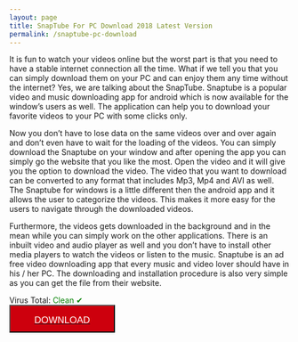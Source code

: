 ```yaml
---
layout: page
title: SnapTube For PC Download 2018 Latest Version
permalink: /snaptube-pc-download
---
```


It is fun to watch your videos online but the worst part is that you need to have a stable internet connection all the time. What if we tell you that you can simply download them on your PC and can enjoy them any time without the internet? Yes, we are talking about the SnapTube. Snaptube is a popular video and music downloading app for android which is now available for the window’s users as well. The application can help you to download your favorite videos to your PC with some clicks only.<br>
<script async src="//pagead2.googlesyndication.com/pagead/js/adsbygoogle.js"></script>
<!-- Esnekw -->
<ins class="adsbygoogle"
     style="display:block"
     data-ad-client="ca-pub-7942429830883405"
     data-ad-slot="6805302882"
     data-ad-format="auto"></ins>
<script>
(adsbygoogle = window.adsbygoogle || []).push({});
</script>
Now you don’t have to lose data on the same videos over and over again and don’t even have to wait for the loading of the videos. You can simply download the Snaptube on your window and after opening the app you can simply go the website that you like the most. Open the video and it will give you the option to download the video. The video that you want to download can be converted to any format that includes Mp3, Mp4 and AVI as well. The Snaptube for windows is a little different then the android app and it allows the user to categorize the videos. This makes it more easy for the users to navigate through the downloaded videos.<br>
<script async src="//pagead2.googlesyndication.com/pagead/js/adsbygoogle.js"></script>
<!-- Esnekw -->
<ins class="adsbygoogle"
     style="display:block"
     data-ad-client="ca-pub-7942429830883405"
     data-ad-slot="6805302882"
     data-ad-format="auto"></ins>
<script>
(adsbygoogle = window.adsbygoogle || []).push({});
</script>
Furthermore, the videos gets downloaded in the background and in the mean while you can simply work on the other applications. There is an inbuilt video and audio player as well and you don’t have to install other media players to watch the videos or listen to the music. Snaptube is an ad free video downloading app that every music and video lover should have in his / her PC. The downloading and installation procedure is also very simple as you can get the file from their website.<br>
<script async src="//pagead2.googlesyndication.com/pagead/js/adsbygoogle.js"></script>
<!-- Esnekw -->
<ins class="adsbygoogle"
     style="display:block"
     data-ad-client="ca-pub-7942429830883405"
     data-ad-slot="6805302882"
     data-ad-format="auto"></ins>
<script>
(adsbygoogle = window.adsbygoogle || []).push({});
</script>
Virus Total: <span style="color:green;">Clean &#10004;</span><br />
<a href="https://snaptube.plusapkz.com/snaptube-download"><button style="background: #cd000d; color: white; margin-bottom: 5px; display: block; font: 17px / 50px Arial; height: 50px; text-align: center; text-decoration: none; text-transform: uppercase; width: 190px;">DOWNLOAD</button></a></center>
